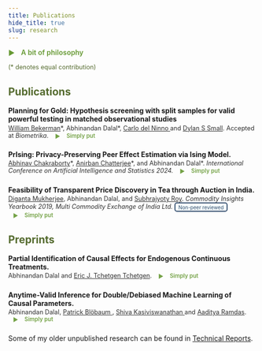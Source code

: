 ```yaml
---
title: Publications
hide_title: true
slug: research
---
```


<!-- # Conference Publications
 
<span style="font-size: 0.9em; font-weight: bold;">*[_PrIsing: Privacy-Preserving Peer Effect Estimation via Ising Model._](https://proceedings.mlr.press/v238/chakraborty24a.html)* [<i class="fa-solid fa-book"></i>](https://proceedings.mlr.press/v238/chakraborty24a.html) &nbsp; [<i class="ai ai-arxiv ai"></i>](https://arxiv.org/abs/2401.16596) &nbsp; [<i class="fab fa-github"></i>](https://github.com/anirbanc96/PrIsing)</span>     
<span style="font-size: 0.8em;">[Abhinav Chakraborty](https://abhinavc3.github.io/), Anirban Chatterjee, [Abhinandan Dalal](https://statistics.wharton.upenn.edu/profile/abdalal/). *International Conference on Artificial Intelligence and Statistics 2024*.</span>
 
<style>
  .content-container {
    display: flex;
    align-items: flex-start;
  }
  .text-container {
    flex-grow: 1;
  }

  .side-image {
    margin-top: 5px;
    margin-left: 30px; /* Adjust the space between the image and the text */
    max-width: 40%; /* Adjust the width of the image */
    border-radius: 2%; /* Make the image circular */
    overflow: hidden; /* Hide anything outside of the circle */
  }

  /* Responsive design for smaller screens */
  @media (max-width: 768px) {
    .side-image {
      max-width: 100%;
      margin-left: 0;
      margin-bottom: 20px;
    }

    .content-container {
      flex-direction: column;
    }
  }
</style>

# New aspects # 
-->

<!-- Icons: Academicons (scholarly) + Font Awesome (GitHub only) -->
<link rel="stylesheet" href="https://cdn.jsdelivr.net/gh/jpswalsh/academicons@1/css/academicons.min.css">
<link rel="stylesheet" href="https://cdnjs.cloudflare.com/ajax/libs/font-awesome/6.5.0/css/all.min.css"/>

<style>
  /* Publication layout (same feel as your research page) */
  .pub { margin: .9rem 0 1.4rem; }
  .pub .title { font-weight: 600; font-size: 1em; }
  .pub .meta { font-size: .9em; opacity: .9; margin-top: .15rem; }

  /* Olive theme */
  :root {
    --olive-color: rgb(102, 153, 51);
  }
  .olive-word { color: var(--olive-color); }

  .badge {
  display: inline-block;
  font-size: 0.8em;
  font-weight: 400;
  color: #1e3a5f;
  background-color: rgba(240, 255, 255, 0.6);  /* Azure background */
  padding: 0.15em 0.6em;
  border: 2px solid #1e3a5f;
  border-radius: 0.5em;
  vertical-align: middle;
}

  /* “Simply put” — inline label; body opens below */
  details.simple {
    display: inline;
    margin-left: .6rem;
    color: var(--olive-color);
  }
  details.simple > summary {
    cursor: pointer;
    list-style: none;
    display: inline-flex;
    align-items: center;
    gap: .4rem;
    font-weight: 600;
    font-size: 0.9em;
  }
  details.simple > summary::before {
    content: "▶";
    display: inline-block;
    transform: translateY(1px);
    transition: transform .15s;
  }
  details.simple[open] > summary::before { transform: rotate(90deg); }
  details.simple .body {
    display: block;
    font-size: .9rem;
    line-height: 1.35;
    color: #444;
    margin: .4rem 0 .2rem 1.4rem;
    max-width: 85%;
  }

  .content-container { display: flex; align-items: flex-start; }
  .text-container { flex-grow: 1; }
  .side-image {
    margin-top: 5px;
    margin-left: 30px;
    max-width: 40%;
    border-radius: 2%;
    overflow: hidden;
  }
  @media (max-width: 768px) {
    .side-image {
      max-width: 100%;
      margin-left: 0;
      margin-bottom: 20px;
    }
    .content-container { flex-direction: column; }
  }
</style>

<details class="simple" style="margin:1rem 0;">
  <summary style="font-size:1em;">
    <i class="fa-solid fa-cloud" aria-hidden="true"></i> A bit of philosophy
  </summary>
  <p class="body" style="font-size:0.95em; color:#555; margin:0.5rem 0 0 1.5rem;">
    There is a widening gap between how the public understands science and what scientists actually do, which has fueled mistrust.
    As baby steps toward closing this gap, I’ve added two-sentence gists to my works under “Simply put,” written in accessible everyday language.
  </p>
</details>

<span style = "color: #556B2F; font-size: 0.9em; "> (* denotes equal contribution) </span>

<h2 style="color: #556B2F;">Publications</h2>

<div class="pub">
  <div class="title">
    <span style="font-weight: bold;">
      <strong>  Planning for Gold: Hypothesis screening with split samples for valid powerful testing in matched observational studies  </strong>
      <a href="https://arxiv.org/abs/2406.00866" aria-label="arXiv">
        <i class="ai ai-arxiv ai"></i>
      </a>
<!--       <a href="https://github.com/anirbanc96/ECMMD-CondTwoSamp" aria-label="GitHub repository">
        <i class="fab fa-github"></i>
      </a> -->
    </span>
  </div>
  <div class="meta">
   <a href = "https://willbekerman.github.io/research/">William Bekerman</a>*, 
   Abhinandan Dalal*,
   <a href = "https://blogs.worldbank.org/en/team/c/carlo-del-ninno">Carlo del Ninno </a> and 
   <a href = "https://statistics.wharton.upenn.edu/profile/dsmall/">Dylan S Small</a>.  
   Accepted at <em>Biometrika</em>.
   <details class="simple">
     <summary><i class="ai ai-open-access ai"></i> Simply put </summary>
     <div class="body">Sometimes researchers want to peek at part of the data to see what they are dealing with. But once they do, that part can no longer count toward the final analysis, which means losing valuable sample size. On the other hand, studies that are not true experiments risk being swayed by hidden factors. In this work, we show a common solution: in your peek, focus on outcomes that are least likely to be distorted by any hidden influences.
     </div>
   </details>
  </div>
</div>


<div class="pub">
  <div class="title">
    <span style="font-weight: bold;">
      <strong> PrIsing: Privacy-Preserving Peer Effect Estimation via Ising Model. </strong>
      <a href="https://proceedings.mlr.press/v238/chakraborty24a.html" aria-label="Proceedings of Machine Learning Research">
        <i class="fa-solid fa-book"></i>
      </a>
      <a href="https://arxiv.org/abs/2401.16596" aria-label="arXiv">
         <i class="ai ai-arxiv ai"></i>
      </a>
<!--       <a href="https://github.com/anirbanc96/ECMMD-CondTwoSamp" aria-label="GitHub repository">
        <i class="fab fa-github"></i>
      </a> -->
    </span>
  </div>
  <div class="meta">
   <a href = "https://abhinavc3.github.io/">Abhinav Chakraborty</a>*, 
   <a href = "https://anirbanc96.github.io/main/">Anirban Chatterjee</a>*, and
   Abhinandan Dalal*. 
   <em> International Conference on Artificial Intelligence and Statistics 2024. </em>
   <details class="simple">
     <summary><i class="ai ai-open-access ai"></i> Simply put </summary>
     <div class="body">
      Suppose you want to understand how contagious a disease is as it spreads through a network. At the same time, whether an individual is infected is highly sensitive information. In this work, we show how to protect everyone’s privacy while still estimating the disease’s contagiousness with reliable accuracy.
     </div>
   </details> 
  </div>
</div>

<div class="pub">
  <div class="title">
    <span style="font-weight: bold;">
      <strong>  Feasibility of Transparent Price Discovery in Tea through Auction in India.  </strong>
      <a href="https://www.mcxindia.com/docs/default-source/about-us/commodity-insights-yearbook/2019/02-emerging-trends/feasibility-of-transparent-price-discovery-in-tea-through-auction-in-india-dr-diganta-mukherjee-mr-abhinandan-dalal-and-mr-subhrajyoty-roy.pdf?sfvrsn=ab5bb390_2">
        <i class="fa-solid fa-book"></i>
      </a>
     </span>
  </div>
  <div class="meta">
   <a href = "https://isi.irins.org/profile/111450">Diganta Mukherjee</a>, 
   Abhinandan Dalal, and 
   <a href = "https://www.statwizard.in/">Subhrajyoty Roy</a>.  
   <em> Commodity Insights Yearbook 2019, Multi Commodity Exchange of India Ltd. </em> 
   <span class="badge">Non-peer reviewed</span>
   <details class="simple">
     <summary><i class="ai ai-open-access ai"></i> Simply put </summary>
     <div class="body">We study the factors that influence tea prices when tea-gardens in India auction their leaves to teahouses. In particular, we highlight the role of professional tea-tasters who provide manual valuations.</div>
   </details>
  </div>
</div>



<h2 style="color: #556B2F;">Preprints</h2>

<div class="pub">
  <div class="title">
    <span style="font-weight: bold;">
      <strong> Partial Identification of Causal Effects for Endogenous Continuous Treatments. </strong>
      <a href="https://arxiv.org/abs/2508.13946" aria-label="arXiv">
        <i class="ai ai-arxiv ai"></i>
      </a>
<!--       <a href="https://github.com/anirbanc96/ECMMD-CondTwoSamp" aria-label="GitHub repository">
        <i class="fab fa-github"></i>
      </a> -->
    </span>
  </div>
  <div class="meta">Abhinandan Dalal and <a href = "https://statistics.wharton.upenn.edu/profile/ett/">Eric J. Tchetgen Tchetgen</a>. 
   <details class="simple">
     <summary><i class="ai ai-open-access ai"></i> Simply put </summary>
     <div class="body">An effect is causal only if it cannot be explained away by other factors. But what if some relevant factor is unmeasured? We study the sensitivity of causal claims to such unobserved confounding, focusing on continuous treatments (e.g., varying levels of exposure to secondhand smoke) and their effects on outcomes (e.g., children’s blood lead levels). Using machine learning, we estimate how much the outcome could vary once we account for potentially unmeasured biases.
     </div>
   </details>
  </div>
</div>

<div class="pub">
  <div class="title">
    <span style="font-weight: bold;">
      <strong> Anytime-Valid Inference for Double/Debiased Machine Learning of Causal Parameters. </strong>
      <a href="https://arxiv.org/abs/2408.09598" aria-label="arXiv">
        <i class="ai ai-arxiv ai"></i>
      </a>
<!--       <a href="https://github.com/anirbanc96/ECMMD-CondTwoSamp" aria-label="GitHub repository">
        <i class="fab fa-github"></i>
      </a> -->
    </span>
  </div>
  <div class="meta">Abhinandan Dalal, 
   <a href = "https://www.amazon.science/author/patrick-bloebaum">Patrick Bl&ouml;baum </a>, <a href = "https://www.shivakasiviswanathan.com/">Shiva Kasiviswanathan </a> and 
   <a href = "https://www.stat.cmu.edu/~aramdas/">Aaditya Ramdas</a>. 
   <details class="simple">
     <summary><i class="ai ai-open-access ai"></i> Simply put
     </summary>
     <div class="body">A doctor wants to test a pill by giving some people the pill and others a look-alike candy. Not everyone takes what they are given. The doctor checks results as the study goes on—ready to stop early if the pill looks harmful, or to recommend it widely if it looks helpful. In this work, we show how such continuous monitoring can be done without making the doctor’s conclusions invalid (and many more such problems), even when using machine-learning–based inference. </div>
   </details>
  </div>
</div>

<p style="font-size:1em;">
  Some of my older unpublished research can be found in
  <a href="/reports/">Technical Reports</a>.
</p>


